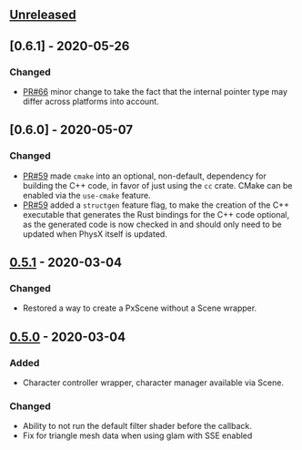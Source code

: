## [Unreleased]


## [0.6.1] - 2020-05-26
### Changed
- [PR#66](https://github.com/EmbarkStudios/physx-rs/pull/66) minor change to take the fact that the internal pointer type may differ across platforms into account.
## [0.6.0] - 2020-05-07
### Changed
- [PR#59](https://github.com/EmbarkStudios/physx-rs/pull/59) made `cmake` into an optional, non-default, dependency for building the C++ code, in favor of just using the `cc` crate. CMake can be enabled via the `use-cmake` feature.
- [PR#59](https://github.com/EmbarkStudios/physx-rs/pull/59) added a `structgen` feature flag, to make the creation of the C++ executable that generates the Rust bindings for the C++ code optional, as the generated code is now checked in and should only need to be updated when PhysX itself is updated.

## [0.5.1] - 2020-03-04
### Changed
- Restored a way to create a PxScene without a Scene wrapper.

## [0.5.0] - 2020-03-04
### Added
- Character controller wrapper, character manager available via Scene.

### Changed
- Ability to not run the default filter shader before the callback.
- Fix for triangle mesh data when using glam with SSE enabled

[Unreleased]: https://github.com/EmbarkStudios/physx-rs/compare/physx-v0.5.1...HEAD
[0.5.1]: https://github.com/EmbarkStudios/physx-rs/compare/physx-v0.5.0...physx-v0.5.1
[0.5.0]: https://github.com/EmbarkStudios/physx-rs/compare/physx-v0.4.2...physx-v0.5.0

